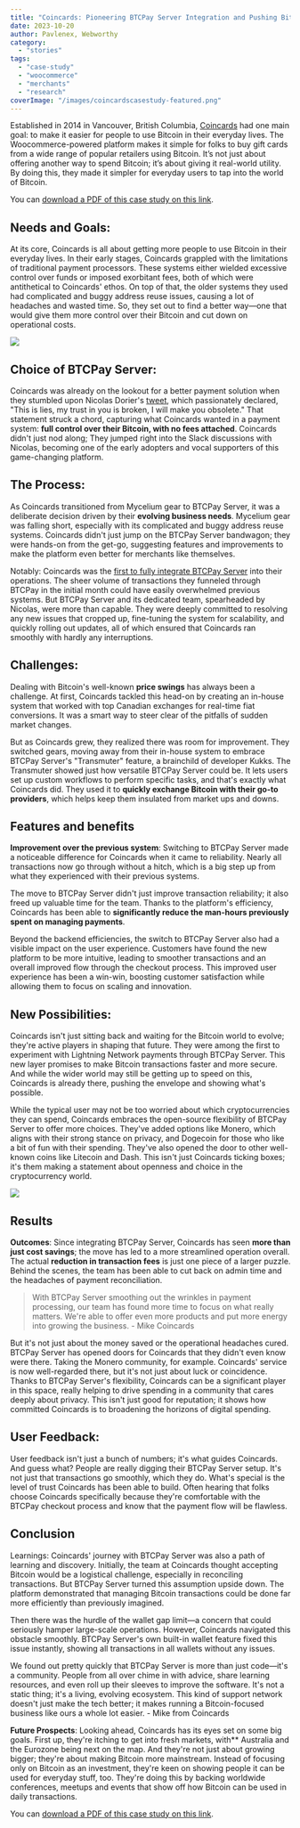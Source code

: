 ```yaml
---
title: "Coincards: Pioneering BTCPay Server Integration and Pushing Bitcoin Adoption"
date: 2023-10-20
author: Pavlenex, Webworthy
category:
  - "stories"
tags:
  - "case-study"
  - "woocommerce"
  - "merchants"
  - "research"
coverImage: "/images/coincardscasestudy-featured.png"
---
```


Established in 2014 in Vancouver, British Columbia, [Coincards](https://coincards.com) had one main goal: to make it easier for people to use Bitcoin in their everyday lives. The Woocommerce-powered platform makes it simple for folks to buy gift cards from a wide range of popular retailers using Bitcoin. It’s not just about offering another way to spend Bitcoin; it’s about giving it real-world utility. By doing this, they made it simpler for everyday users to tap into the world of Bitcoin.

You can [download a PDF of this case study on this link](https://btcpayserver.org/case-studies/coincards2023.pdf).

## Needs and Goals: 

At its core, Coincards is all about getting more people to use Bitcoin in their everyday lives. In their early stages, Coincards grappled with the limitations of traditional payment processors. These systems either wielded excessive control over funds or imposed exorbitant fees, both of which were antithetical to Coincards' ethos. On top of that, the older systems they used had complicated and buggy address reuse issues, causing a lot of headaches and wasted time. So, they set out to find a better way—one that would give them more control over their Bitcoin and cut down on operational costs.

![](/images/coincardscasestudy-2.png)

## Choice of BTCPay Server:

Coincards was already on the lookout for a better payment solution when they stumbled upon Nicolas Dorier's [tweet](https://twitter.com/NicolasDorier/status/898378514256207872), which passionately declared, "This is lies, my trust in you is broken, I will make you obsolete." That statement struck a chord, capturing what Coincards wanted in a payment system: **full control over their Bitcoin, with no fees attached**. Coincards didn't just nod along; They jumped right into the Slack discussions with Nicolas, becoming one of the early adopters and vocal supporters of this game-changing platform.

## The Process:

As Coincards transitioned from Mycelium gear to BTCPay Server, it was a deliberate decision driven by their **evolving business needs**. Mycelium gear was falling short, especially with its complicated and buggy address reuse systems. Coincards didn't just jump on the BTCPay Server bandwagon; they were hands-on from the get-go, suggesting features and improvements to make the platform even better for merchants like themselves.

Notably: Coincards was the [first to fully integrate BTCPay Server](https://blog.btcpayserver.org/mike-olthoff-coincards/) into their operations. The sheer volume of transactions they funneled through BTCPay in the initial month could have easily overwhelmed previous systems. But BTCPay Server and its dedicated team, spearheaded by Nicolas, were more than capable. They were deeply committed to resolving any new issues that cropped up, fine-tuning the system for scalability, and quickly rolling out updates, all of which ensured that Coincards ran smoothly with hardly any interruptions.

## Challenges: 

Dealing with Bitcoin's well-known **price swings** has always been a challenge. At first, Coincards tackled this head-on by creating an in-house system that worked with top Canadian exchanges for real-time fiat conversions. It was a smart way to steer clear of the pitfalls of sudden market changes.

But as Coincards grew, they realized there was room for improvement. They switched gears, moving away from their in-house system to embrace BTCPay Server's "Transmuter" feature, a brainchild of developer Kukks. The Transmuter showed just how versatile BTCPay Server could be. It lets users set up custom workflows to perform specific tasks, and that's exactly what Coincards did. They used it to **quickly exchange Bitcoin with their go-to providers**, which helps keep them insulated from market ups and downs.

## Features and benefits

**Improvement over the previous system**: Switching to BTCPay Server made a noticeable difference for Coincards when it came to reliability. Nearly all transactions now go through without a hitch, which is a big step up from what they experienced with their previous systems. 

The move to BTCPay Server didn't just improve transaction reliability; it also freed up valuable time for the team. Thanks to the platform's efficiency, Coincards has been able to **significantly reduce the man-hours previously spent on managing payments**.

Beyond the backend efficiencies, the switch to BTCPay Server also had a visible impact on the user experience. Customers have found the new platform to be more intuitive, leading to smoother transactions and an overall improved flow through the checkout process. This improved user experience has been a win-win, boosting customer satisfaction while allowing them to focus on scaling and innovation.

## New Possibilities:

Coincards isn't just sitting back and waiting for the Bitcoin world to evolve; they're active players in shaping that future. They were among the first to experiment with Lightning Network payments through BTCPay Server. This new layer promises to make Bitcoin transactions faster and more secure. And while the wider world may still be getting up to speed on this, Coincards is already there, pushing the envelope and showing what's possible.

While the typical user may not be too worried about which cryptocurrencies they can spend, Coincards embraces the open-source flexibility of BTCPay Server to offer more choices. They've added options like Monero, which aligns with their strong stance on privacy, and Dogecoin for those who like a bit of fun with their spending. They've also opened the door to other well-known coins like Litecoin and Dash. This isn't just Coincards ticking boxes; it's them making a statement about openness and choice in the cryptocurrency world.

![](/images/coincardscasestudy-3.png)

## Results

**Outcomes**: Since integrating BTCPay Server, Coincards has seen **more than just cost savings**; the move has led to a more streamlined operation overall. The actual **reduction in transaction fees** is just one piece of a larger puzzle. Behind the scenes, the team has been able to cut back on admin time and the headaches of payment reconciliation.

> With BTCPay Server smoothing out the wrinkles in payment processing, our team has found more time to focus on what really matters. We're able to offer even more products and put more energy into growing the business.  - Mike Coincards

But it's not just about the money saved or the operational headaches cured. BTCPay Server has opened doors for Coincards that they didn't even know were there. Taking the Monero community, for example. Coincards' service is now well-regarded there, but it's not just about luck or coincidence. Thanks to BTCPay Server's flexibility, Coincards can be a significant player in this space, really helping to drive spending in a community that cares deeply about privacy. This isn't just good for reputation; it shows how committed Coincards is to broadening the horizons of digital spending.

## User Feedback: 

User feedback isn't just a bunch of numbers; it's what guides Coincards. And guess what? People are really digging their BTCPay Server setup. It's not just that transactions go smoothly, which they do. What's special is the level of trust Coincards has been able to build. Often hearing that folks choose Coincards specifically because they're comfortable with the BTCPay checkout process and know that the payment flow will be flawless. 

## Conclusion

Learnings: Coincards' journey with BTCPay Server was also a path of learning and discovery. Initially, the team at Coincards thought accepting Bitcoin would be a logistical challenge, especially in reconciling transactions. But BTCPay Server turned this assumption upside down. The platform demonstrated that managing Bitcoin transactions could be done far more efficiently than previously imagined.

Then there was the hurdle of the wallet gap limit—a concern that could seriously hamper large-scale operations. However, Coincards navigated this obstacle smoothly. BTCPay Server's own built-in wallet feature fixed this issue instantly, showing all transactions in all wallets without any issues. 

We found out pretty quickly that BTCPay Server is more than just code—it's a community. People from all over chime in with advice, share learning resources, and even roll up their sleeves to improve the software. It's not a static thing; it's a living, evolving ecosystem. This kind of support network doesn't just make the tech better; it makes running a Bitcoin-focused business like ours a whole lot easier. - Mike from Coincards

**Future Prospects**: Looking ahead, Coincards has its eyes set on some big goals. First up, they're itching to get into fresh markets, with** Australia and the Eurozone being next on the map. And they're not just about growing bigger; they're about making Bitcoin more mainstream. Instead of focusing only on Bitcoin as an investment, they're keen on showing people it can be used for everyday stuff, too. They're doing this by backing worldwide conferences, meetups and events that show off how Bitcoin can be used in daily transactions.

You can [download a PDF of this case study on this link](https://btcpayserver.org/case-studies/coincards2023.pdf).